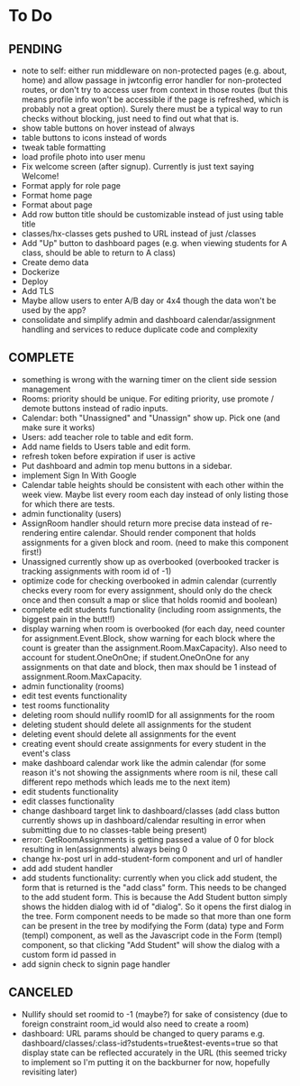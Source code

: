 # To Do

## PENDING

- note to self: either run middleware on non-protected pages (e.g. about, home) and allow passage in jwtconfig error handler for non-protected routes, or don't try to access user from context in those routes (but this means profile info won't be accessible if the page is refreshed, which is probably not a great option). Surely there must be a typical way to run checks without blocking, just need to find out what that is.
- show table buttons on hover instead of always
- table buttons to icons instead of words
- tweak table formatting
- load profile photo into user menu
- Fix welcome screen (after signup). Currently is just text saying Welcome!
- Format apply for role page
- Format home page
- Format about page
- Add row button title should be customizable instead of just using table title
- classes/hx-classes gets pushed to URL instead of just /classes
- Add "Up" button to dashboard pages (e.g. when viewing students for A class, should be able to return to A class)
- Create demo data
- Dockerize
- Deploy
- Add TLS
- Maybe allow users to enter A/B day or 4x4 though the data won't be used by the app?
- consolidate and simplify admin and dashboard calendar/assignment handling and services to reduce duplicate code and complexity

## COMPLETE

- something is wrong with the warning timer on the client side session management
- Rooms: priority should be unique. For editing priority, use promote / demote buttons instead of radio inputs.
- Calendar: both "Unassigned" and "Unassign" show up. Pick one (and make sure it works)
- Users: add teacher role to table and edit form.
- Add name fields to Users table and edit form.
- refresh token before expiration if user is active
- Put dashboard and admin top menu buttons in a sidebar.
- implement Sign In With Google
- Calendar table heights should be consistent with each other within the week view. Maybe list every room each day instead of only listing those for which there are tests.
- admin functionality (users)
- AssignRoom handler should return more precise data instead of re-rendering entire calendar. Should render component that holds assignments for a given block and room. (need to make this component first!)
- Unassigned currently show up as overbooked (overbooked tracker is tracking assignments with room id of -1)
- optimize code for checking overbooked in admin calendar (currently checks every room for every assignment, should only do the check once and then consult a map or slice that holds roomid and boolean)
- complete edit students functionality (including room assignments, the biggest pain in the butt!!)
- display warning when room is overbooked (for each day, need counter for assignment.Event.Block, show warning for each block where the count is greater than the assignment.Room.MaxCapacity). Also need to account for student.OneOnOne; if student.OneOnOne for any assignments on that date and block, then max should be 1 instead of assignment.Room.MaxCapacity.
- admin functionality (rooms)
- edit test events functionality
- test rooms functionality
- deleting room should nullify roomID for all assignments for the room
- deleting student should delete all assignments for the student
- deleting event should delete all assignments for the event
- creating event should create assignments for every student in the event's class
- make dashboard calendar work like the admin calendar (for some reason it's not showing the assignments where room is nil, these call different repo methods which leads me to the next item)
- edit students functionality
- edit classes functionality
- change dashboard target link to dashboard/classes (add class button currently shows up in dashboard/calendar resulting in error when submitting due to no classes-table being present)
- error: GetRoomAssignments is getting passed a value of 0 for block resulting in len(assignments) always being 0
- change hx-post url in add-student-form component and url of handler
- add add student handler
- add students functionality: currently when you click add student, the form that is returned is the "add class" form. This needs to be changed to the add student form. This is because the Add Student button simply shows the hidden dialog with id of "dialog". So it opens the first dialog in the tree. Form component needs to be made so that more than one form can be present in the tree by modifying the Form (data) type and Form (templ) component, as well as the Javascript code in the Form (templ) component, so that clicking "Add Student" will show the dialog with a custom form id passed in  
- add signin check to signin page handler

## CANCELED

- Nullify should set roomid to -1 (maybe?) for sake of consistency (due to foreign constraint room_id would also need to create a room)
- dashboard: URL params should be changed to query params e.g. dashboard/classes/:class-id?students=true&test-events=true so that display state can be reflected accurately in the URL (this seemed tricky to implement so I'm putting it on the backburner for now, hopefully revisiting later)
